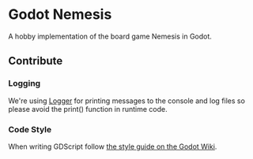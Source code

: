 # Godot Nemesis

A hobby implementation of the board game Nemesis in Godot.

## Contribute

### Logging

We're using [Logger](https://github.com/ivanskodje-godotengine/godot-logging-util) for printing messages to the console and log files so please avoid the print() function in runtime code.

### Code Style

When writing GDScript follow [the style guide on the Godot Wiki](https://docs.godotengine.org/en/latest/getting_started/scripting/gdscript/gdscript_styleguide.html).
